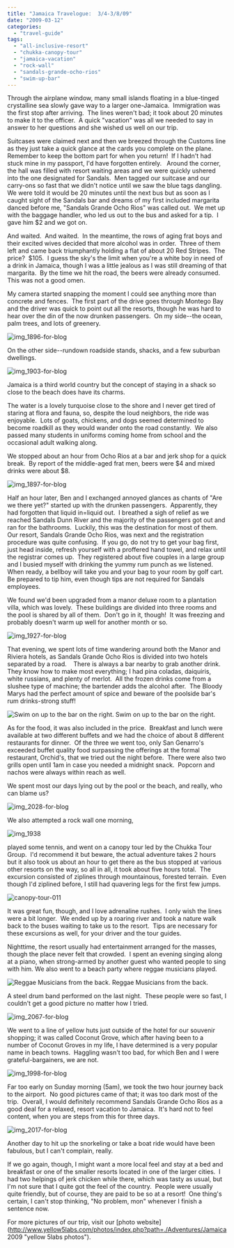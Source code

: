 ```yaml
---
title: "Jamaica Travelogue:  3/4-3/8/09"
date: "2009-03-12"
categories:
  - "travel-guide"
tags:
  - "all-inclusive-resort"
  - "chukka-canopy-tour"
  - "jamaica-vacation"
  - "rock-wall"
  - "sandals-grande-ocho-rios"
  - "swim-up-bar"
---
```


Through the airplane window, many small islands floating in a blue-tinged crystalline sea slowly gave way to a larger one-Jamaica.  Immigration was the first stop after arriving.  The lines weren't bad; it took about 20 minutes to make it to the officer.  A quick "vacation" was all we needed to say in answer to her questions and she wished us well on our trip.

Suitcases were claimed next and then we breezed through the Customs line as they just take a quick glance at the cards you complete on the plane. Remember to keep the bottom part for when you return!  If I hadn't had stuck mine in my passport, I'd have forgotten entirely.   Around the corner, the hall was filled with resort waiting areas and we were quickly ushered into the one designated for Sandals.  Men tagged our suitcase and our carry-ons so fast that we didn't notice until we saw the blue tags dangling.  We were told it would be 20 minutes until the next bus but as soon as I caught sight of the Sandals bar and dreams of my first included margarita danced before me, "Sandals Grande Ocho Rios" was called out.  We met up with the baggage handler, who led us out to the bus and asked for a tip.  I gave him $2 and we got on.

And waited.  And waited.  In the meantime, the rows of aging frat boys and their excited wives decided that more alcohol was in order.  Three of them left and came back triumphantly holding a flat of about 20 Red Stripes.  The price?  $105.  I guess the sky's the limit when you're a white boy in need of a drink in Jamaica, though I was a little jealous as I was still dreaming of that margarita.  By the time we hit the road, the beers were already consumed.  This was not a good omen.

My camera started snapping the moment I could see anything more than concrete and fences.  The first part of the drive goes through Montego Bay and the driver was quick to point out all the resorts, though he was hard to hear over the din of the now drunken passengers.  On my side--the ocean, palm trees, and lots of greenery.

![img_1896-for-blog](http://s3.amazonaws.com/thegourmez-wpmedia/2009/03/img_1896-for-blog-300x200.jpg "img_1896-for-blog")

On the other side--rundown roadside stands, shacks, and a few suburban dwellings.

![img_1903-for-blog](http://s3.amazonaws.com/thegourmez-wpmedia/2009/03/img_1903-for-blog-300x200.jpg "img_1903-for-blog")

Jamaica is a third world country but the concept of staying in a shack so close to the beach does have its charms.

The water is a lovely turquoise close to the shore and I never get tired of staring at flora and fauna, so, despite the loud neighbors, the ride was enjoyable.  Lots of goats, chickens, and dogs seemed determined to become roadkill as they would wander onto the road constantly.  We also passed many students in uniforms coming home from school and the occasional adult walking along.

We stopped about an hour from Ocho Rios at a bar and jerk shop for a quick break.  By report of the middle-aged frat men, beers were $4 and mixed drinks were about $8.

![img_1897-for-blog](http://s3.amazonaws.com/thegourmez-wpmedia/2009/03/img_1897-for-blog-300x200.jpg "img_1897-for-blog")

Half an hour later, Ben and I exchanged annoyed glances as chants of "Are we there yet?" started up with the drunken passengers.  Apparently, they had forgotten that liquid in=liquid out.  I breathed a sigh of relief as we reached Sandals Dunn River and the majority of the passengers got out and ran for the bathrooms.  Luckily, this was the destination for most of them.  Our resort, Sandals Grande Ocho Rios, was next and the registration procedure was quite confusing.  If you go, do not try to get your bag first, just head inside, refresh yourself with a proffered hand towel, and relax until the registrar comes up.  They registered about five couples in a large group and I busied myself with drinking the yummy rum punch as we listened.   When ready, a bellboy will take you and your bag to your room by golf cart.  Be prepared to tip him, even though tips are not required for Sandals employees.

We found we'd been upgraded from a manor deluxe room to a plantation villa, which was lovely.  These buildings are divided into three rooms and the pool is shared by all of them.  Don't go in it, though!  It was freezing and probably doesn't warm up well for another month or so.

![img_1927-for-blog](http://s3.amazonaws.com/thegourmez-wpmedia/2009/03/img_1927-for-blog-300x200.jpg "img_1927-for-blog")

That evening, we spent lots of time wandering around both the Manor and Riviera hotels, as Sandals Grande Ocho Rios is divided into two hotels separated by a road.    There is always a bar nearby to grab another drink.  They know how to make most everything; I had pina coladas, daiquiris, white russians, and plenty of merlot.  All the frozen drinks come from a slushee type of machine; the bartender adds the alcohol after.  The Bloody Marys had the perfect amount of spice and beware of the poolside bar's rum drinks-strong stuff!




<div class="caption">

![Swim on up to the bar on the right.](http://s3.amazonaws.com/thegourmez-wpmedia/2009/03/img_1946-for-blog-300x200.jpg "img_1946-for-blog") Swim on up to the bar on the right.</div>


As for the food, it was also included in the price.  Breakfast and lunch were available at two different buffets and we had the choice of about 8 different restaurants for dinner.  Of the three we went too, only San Genarro's exceeded buffet quality food surpassing the offerings at the formal restaurant, Orchid's, that we tried out the night before.  There were also two grills open until 1am in case you needed a midnight snack.  Popcorn and nachos were always within reach as well.

We spent most our days lying out by the pool or the beach, and really, who can blame us?

![img_2028-for-blog](http://s3.amazonaws.com/thegourmez-wpmedia/2009/03/img_2028-for-blog-300x200.jpg "img_2028-for-blog")

We also attempted a rock wall one morning,

![img_1938](http://s3.amazonaws.com/thegourmez-wpmedia/2009/03/img_1938-682x1024.jpg "img_1938")

played some tennis, and went on a canopy tour led by the Chukka Tour Group.  I'd recommend it but beware, the actual adventure takes 2 hours but it also took us about an hour to get there as the bus stopped at various other resorts on the way, so all in all, it took about five hours total.  The excursion consisted of ziplines through mountainous, forested terrain.  Even though I'd ziplined before, I still had quavering legs for the first few jumps.

![canopy-tour-011](http://s3.amazonaws.com/thegourmez-wpmedia/2009/03/canopy-tour-011-300x225.jpg "canopy-tour-011")

It was great fun, though, and I love adrenaline rushes.  I only wish the lines were a bit longer.  We ended up by a roaring river and took a nature walk back to the buses waiting to take us to the resort.  Tips are necessary for these excursions as well, for your driver and the tour guides.

Nighttime, the resort usually had entertainment arranged for the masses, though the place never felt that crowded.  I spent an evening singing along at a piano, when strong-armed by another guest who wanted people to sing with him. We also went to a beach party where reggae musicians played.




<div class="caption">

![Reggae Musicians from the back.](http://s3.amazonaws.com/thegourmez-wpmedia/2009/03/img_1977-for-blog-300x200.jpg "img_1977-for-blog") Reggae Musicians from the back.</div>


A steel drum band performed on the last night.  These people were so fast, I couldn't get a good picture no matter how I tried.

![img_2067-for-blog](http://s3.amazonaws.com/thegourmez-wpmedia/2009/03/img_2067-for-blog-300x200.jpg "img_2067-for-blog")

We went to a line of yellow huts just outside of the hotel for our souvenir shopping; it was called Coconut Grove, which after having been to a number of Coconut Groves in my life, I have determined is a very popular name in beach towns.  Haggling wasn't too bad, for which Ben and I were grateful-bargainers, we are not.

![img_1998-for-blog](http://s3.amazonaws.com/thegourmez-wpmedia/2009/03/img_1998-for-blog-300x200.jpg "img_1998-for-blog")

Far too early on Sunday morning (5am), we took the two hour journey back to the airport.  No good pictures came of that; it was too dark most of the trip.  Overall, I would definitely recommend Sandals Grande Ocho Rios as a good deal for a relaxed, resort vacation to Jamaica.  It's hard not to feel content, when you are steps from this for three days.

![img_2017-for-blog](http://s3.amazonaws.com/thegourmez-wpmedia/2009/03/img_2017-for-blog-300x200.jpg "img_2017-for-blog")

Another day to hit up the snorkeling or take a boat ride would have been fabulous, but I can't complain, really.

If we go again, though, I might want a more local feel and stay at a bed and breakfast or one of the smaller resorts located in one of the larger cities.  I had two helpings of jerk chicken while there, which was tasty as usual, but I'm not sure that I quite got the feel of the country.  People were usually quite friendly, but of course, they are paid to be so at a resort!  One thing's certain, I can't stop thinking, "No problem, mon" whenever I finish a sentence now.

For more pictures of our trip, visit our [photo website](http://www.yellow5labs.com/photos/index.php?path=./Adventures/Jamaica 2009 "yellow 5labs photos").
